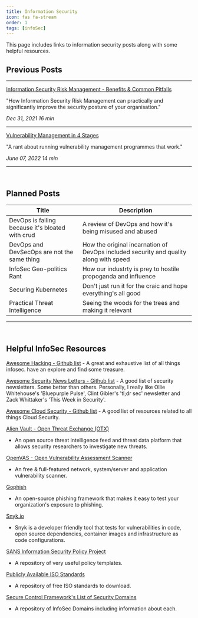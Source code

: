 ```yaml
---
title: Information Security
icon: fas fa-stream
order: 1
tags: [infoSec]
---
```


This page includes links to information security posts along with some helpful resources.

## Previous Posts

---

[Information Security Risk Management - Benefits & Common Pitfalls](https://ross-sec-audio.github.io/posts/Risk-Management-Explained/ "Information Security Risk Management - Benefits & Common Pitfalls")

"How Information Security Risk Management can practically and significantly improve the security posture of your organisation."

<div class="mr-auto">
    <i class="far fa-calendar fa-fw"></i>
    <em class="timeago" date="2021-12-31 00:00:00 +0000" data-toggle="tooltip" data-placement="bottom" title="Fri, Dec 31, 2021, 12:00 AM +0000">Dec 31, 2021 </em>
    <i class="far fa-clock fa-fw"></i>
    <span class="readtime" data-toggle="tooltip" data-placement="bottom" title="1180 words">
        <em>16 min</em>
    </span>
</div>

___

[Vulnerability Management in 4 Stages](https://ross-sec-audio.github.io/posts/Vulnerability-Management-in-4-Stages/ "Vulnerability Management in 4 Stages")

"A rant about running vulnerability management programmes that work."

<div class="mr-auto">
    <i class="far fa-calendar fa-fw"></i>
    <em class="timeago" date="2022-06-07 00:00:00 +0000" data-toggle="tooltip" data-placement="bottom" title="Tues, June 07, 2022, 12:00 AM +0000">June 07, 2022</em>
    <i class="far fa-clock fa-fw"></i>
    <span class="readtime" data-toggle="tooltip" data-placement="bottom" title="1000 words">
        <em>14 min</em>
    </span>
</div>

___
<br>

## Planned Posts

| Title | Description |
| ------ | ----------- |
| DevOps is failing because it's bloated with crud | A review of DevOps and how it's being misused and abused |
| DevOps and DevSecOps are not the same thing | How the original incarnation of DevOps included security and quality along with speed |
| InfoSec Geo-politics Rant | How our industrty is prey to hostile propoganda and influence |
| Securing Kubernetes | Don't just run it for the craic and hope everything's all good |
| Practical Threat Intelligence | Seeing the woods for the trees and making it relevant |

---
<br>

## Helpful InfoSec Resources

[Awesome Hacking - Github list](https://github.com/Hack-with-Github/Awesome-Hacking) - A great and exhaustive list of all things infosec. have an explore and find some treasure.

[Awesome Security News Letters - Github list](https://github.com/TalEliyahu/awesome-security-newsletters) - A good list of security newsletters. Some better than others. Personally, I really like Ollie Whitehouse's 'Bluepurple Pulse', Clint Gibler's 'tl;dr sec' newsletter and Zack Whittaker's 'This Week in Security'.

[Awesome Cloud Security - Github list](https://github.com/4ndersonLin/awesome-cloud-security) - A good list of resources related to all things Cloud Security.

[Alien Vault - Open Threat Exchange (OTX)](https://otx.alienvault.com/ "Alien Vault - Open Threat Exchange (OTX)")
- An open source threat intelligence feed and threat data platform that allows security researchers to investigate new threats.

[OpenVAS - Open Vulnerability Assessment Scanner](https://github.com/greenbone/openvas-scanner/ "OpenVAS - Open Vulnerability Assessment Scanner")
- An free & full-featured network, system/server and application vulnerability scanner.

[Gophish](https://getgophish.com/ "Gophish")
- An open-source phishing framework that makes it easy to test your organization's exposure to phishing.

[Snyk.io](https://www.Snyk.io/ "Snyk.io")
- Snyk is a developer friendly tool that tests for vulnerabilities in code, open source dependencies, container images and infrastructure as code configurations.

[SANS Information Security Policy Project](https://www.sans.org/information-security-policy/?msc=main-nav "SANS Information Security Policy Project")
 - A repository of very useful policy templates.

[Publicly Available ISO Standards](https://standards.iso.org/ittf/PubliclyAvailableStandards/ "Publicly Available ISO Standards")
- A repository of free ISO standards to download.

[Secure Control Framework's List of Security Domains](https://www.securecontrolsframework.com/scf-domains "Secure Control Framework's List of Security Domains")
- A repository of InfoSec Domains including information about each.





